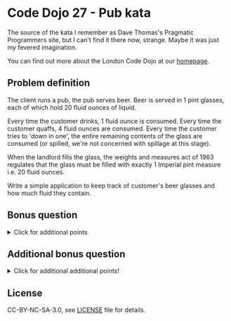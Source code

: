 # Code Dojo 27 - Pub kata

The source of the kata I remember as Dave Thomas's Pragmatic Programmers site, but I can't find it there now, strange. Maybe it was just my fevered imagination.

You can find out more about the London Code Dojo at our [homepage](http://www.meetup.com/London-Code-Dojo/).
 
## Problem definition

The client runs a pub, the pub serves beer. Beer is served in 1 pint glasses, each of which hold 20 fluid ounces of liquid.

Every time the customer drinks, 1 fluid ounce is consumed. Every time the customer quaffs, 4 fluid ounces are consumed. Every time the customer tries to 'down in one', the entire remaining contents of the glass are consumed (or spilled, we're not concerned with spillage at this stage). 

When the landlord fills the glass, the weights and measures act of 1963 regulates that the glass must be filled with exactly 1 Imperial pint measure i.e. 20 fluid ounces. 

Write a simple application to keep track of customer's beer glasses and how much fluid they contain. 

## Bonus question
<details>
  <summary>Click for additional points</summary>
When you've done this then extend your solution for half-pint glasses.
</details>

## Additional bonus question
<details>
  <summary>Click for additional additional points!</summary>
When you've done this then extend your solution for three-pint jugs. Of course we don't drink from the 3-pint jugs - not being <a href="https://www.dmarge.com/wp-content/uploads/2015/12/Drinking-Beer.jpg">Barbarians</a> - but rather use them to fill up our existing glasses.
</details>

## License

CC-BY-NC-SA-3.0, see [LICENSE](LICENSE) file for details.
